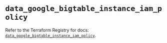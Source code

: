# `data_google_bigtable_instance_iam_policy`

Refer to the Terraform Registry for docs: [`data_google_bigtable_instance_iam_policy`](https://registry.terraform.io/providers/hashicorp/google/6.26.0/docs/data-sources/bigtable_instance_iam_policy).
